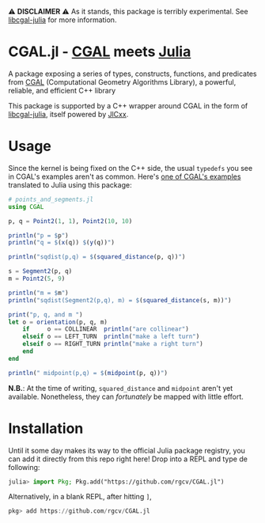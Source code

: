:warning: **DISCLAIMER** :warning: As it stands, this package is terribly
experimental. See [libcgal-julia][3] for more information.

# CGAL.jl - [CGAL][1] meets [Julia][2]

A package exposing a series of types, constructs, functions, and predicates from
[CGAL][1] (Computational Geometry Algorithms Library), a powerful, reliable, and
efficient C++ library

This package is supported by a C++ wrapper around CGAL in the form of
[libcgal-julia](https://github.com/rgcv/libcgal-julia), itself powered by
[JlCxx][3].

# Usage

Since the kernel is being fixed on the C++ side, the usual `typedefs` you see
in CGAL's examples aren't as common. Here's [one of CGAL's examples][4]
translated to Julia using this package:

```jl
# points_and_segments.jl
using CGAL

p, q = Point2(1, 1), Point2(10, 10)

println("p = $p")
println("q = $(x(q)) $(y(q))")

println("sqdist(p,q) = $(squared_distance(p, q))")

s = Segment2(p, q)
m = Point2(5, 9)

println("m = $m")
println("sqdist(Segment2(p,q), m) = $(squared_distance(s, m))")

print("p, q, and m ")
let o = orientation(p, q, m)
    if     o == COLLINEAR  println("are collinear")
    elseif o == LEFT_TURN  println("make a left turn")
    elseif o == RIGHT_TURN println("make a right turn")
    end
end

println(" midpoint(p,q) = $(midpoint(p, q))")
```

**N.B.**: At the time of writing, `squared_distance` and `midpoint` aren't yet
available. Nonetheless, they can *fortunately* be mapped with little effort.

# Installation

Until it some day makes its way to the official Julia package registry, you can
add it directly from this repo right here! Drop into a REPL and type de
following:

```jl
julia> import Pkg; Pkg.add("https://github.com/rgcv/CGAL.jl")
```
Alternatively, in a blank REPL, after hitting `]`,
```jl
pkg> add https://github.com/rgcv/CGAL.jl
```

[1]: https://github.com/CGAL/cgal
[2]: https://github.com/julialang/julia
[3]: https://github.com/JuliaInterop/libcxxwrap-julia
[4]: https://doc.cgal.org/latest/Kernel_23/Kernel_23_2points_and_segment_8cpp-example.html
